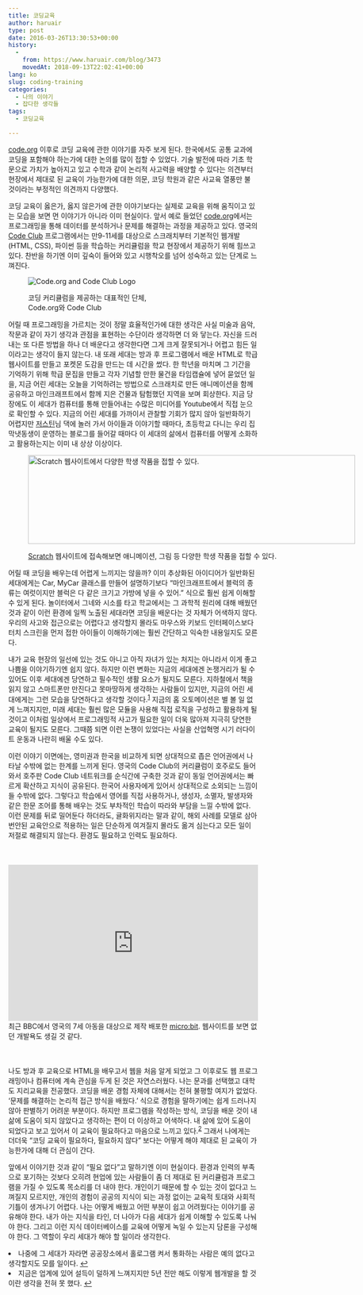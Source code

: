 ```yaml
---
title: 코딩교육
author: haruair
type: post
date: 2016-03-26T13:30:53+00:00
history:
  - 
    from: https://www.haruair.com/blog/3473
    movedAt: 2018-09-13T22:02:41+00:00
lang: ko
slug: coding-training
categories:
  - 나의 이야기
  - 잡다한 생각들
tags:
  - 코딩교육

---
```

[code.org][1] 이후로 코딩 교육에 관한 이야기를 자주 보게 된다. 한국에서도 공통 교과에 코딩을 포함해야 하는가에 대한 논의를 많이 접할 수 있었다. 기술 발전에 따라 기초 학문으로 가치가 높아지고 있고 수학과 같이 논리적 사고력을 배양할 수 있다는 의견부터 현장에서 제대로 된 교육이 가능한가에 대한 의문, 코딩 학원과 같은 사교육 열풍만 불 것이라는 부정적인 의견까지 다양했다.

코딩 교육이 옳은가, 옳지 않은가에 관한 이야기보다는 실제로 교육을 위해 움직이고 있는 모습을 보면 먼 이야기가 아니라 이미 현실이다. 앞서 예로 들었던 [code.org][1]에서는 프로그래밍을 통해 데이터를 분석하거나 문제를 해결하는 과정을 제공하고 있다. 영국의 [Code Club][2] 프로그램에서는 만9-11세를 대상으로 스크래치부터 기본적인 웹개발(HTML, CSS), 파이썬 등을 학습하는 커리큘럼을 학교 현장에서 제공하기 위해 힘쓰고 있다. 찬반을 하기엔 이미 깊숙이 들어와 있고 시행착오를 넘어 성숙하고 있는 단계로 느껴진다.<figure id="attachment_3482" style="width: 241px" class="wp-caption aligncenter">

<img data-attachment-id="3482" data-permalink="https://edykim.com/blog/3473/logos" data-orig-file="https://edykim.com/wp-content/uploads/2016/03/logos.png?fit=382%2C198&ssl=1" data-orig-size="382,198" data-comments-opened="1" data-image-meta="{&quot;aperture&quot;:&quot;0&quot;,&quot;credit&quot;:&quot;&quot;,&quot;camera&quot;:&quot;&quot;,&quot;caption&quot;:&quot;&quot;,&quot;created_timestamp&quot;:&quot;0&quot;,&quot;copyright&quot;:&quot;&quot;,&quot;focal_length&quot;:&quot;0&quot;,&quot;iso&quot;:&quot;0&quot;,&quot;shutter_speed&quot;:&quot;0&quot;,&quot;title&quot;:&quot;&quot;,&quot;orientation&quot;:&quot;0&quot;}" data-image-title="" data-image-description="" data-medium-file="https://edykim.com/wp-content/uploads/2016/03/logos.png?fit=300%2C155&ssl=1" data-large-file="https://edykim.com/wp-content/uploads/2016/03/logos.png?fit=382%2C198&ssl=1" src="https://edykim.com/wp-content/uploads/2016/03/logos.png?w=241" alt="Code.org and Code Club Logo" class="size-full wp-image-3482" data-recalc-dims="1" /><figcaption class="wp-caption-text">코딩 커리큘럼을 제공하는 대표적인 단체, Code.org와 Code Club</figcaption></figure> 

어릴 때 프로그래밍을 가르치는 것이 정말 효율적인가에 대한 생각은 사실 미술과 음악, 작문과 같이 자기 생각과 관점을 표현하는 수단이라 생각하면 더 와 닿는다. 자신을 드러내는 또 다른 방법을 하나 더 배운다고 생각한다면 그게 크게 잘못되거나 어렵고 힘든 일이라고는 생각이 들지 않는다. 내 또래 세대는 방과 후 프로그램에서 배운 HTML로 학급 웹사이트를 만들고 포켓몬 도감을 만드는 데 시간을 썼다. 한 학년을 마치며 그 기간을 기억하기 위해 학급 문집을 만들고 각자 기념할 만한 물건을 타임캡슐에 넣어 묻었던 일을, 지금 어린 세대는 오늘을 기억하려는 방법으로 스크래치로 만든 애니메이션을 함께 공유하고 마인크래프트에서 함께 지은 건물과 탐험했던 지역을 보며 회상한다. 지금 당장에도 이 세대가 컴퓨터를 통해 만들어내는 수많은 미디어를 Youtube에서 직접 눈으로 확인할 수 있다. 지금의 어린 세대를 가까이서 관찰할 기회가 많지 않아 일반화하기 어렵지만 [저스틴][3]님 댁에 놀러 가서 아이들과 이야기할 때마다, 초등학교 다니는 우리 집 막냇동생이 운영하는 블로그를 들어갈 때마다 이 세대의 삶에서 컴퓨터를 어떻게 소화하고 활용하는지는 이미 내 상상 이상이다.<figure id="attachment_3486" style="width: 1922px" class="wp-caption alignnone">

<img data-attachment-id="3486" data-permalink="https://edykim.com/blog/3473/scratch" data-orig-file="https://edykim.com/wp-content/uploads/2016/03/scratch.png?fit=1922%2C520&ssl=1" data-orig-size="1922,520" data-comments-opened="1" data-image-meta="{&quot;aperture&quot;:&quot;0&quot;,&quot;credit&quot;:&quot;&quot;,&quot;camera&quot;:&quot;&quot;,&quot;caption&quot;:&quot;&quot;,&quot;created_timestamp&quot;:&quot;0&quot;,&quot;copyright&quot;:&quot;&quot;,&quot;focal_length&quot;:&quot;0&quot;,&quot;iso&quot;:&quot;0&quot;,&quot;shutter_speed&quot;:&quot;0&quot;,&quot;title&quot;:&quot;&quot;,&quot;orientation&quot;:&quot;0&quot;}" data-image-title="" data-image-description="" data-medium-file="https://edykim.com/wp-content/uploads/2016/03/scratch.png?fit=300%2C81&ssl=1" data-large-file="https://edykim.com/wp-content/uploads/2016/03/scratch.png?fit=660%2C179&ssl=1" src="https://edykim.com/wp-content/uploads/2016/03/scratch.png?resize=660%2C179" alt="Scratch 웹사이트에서 다양한 학생 작품을 접할 수 있다." width="660" height="179" class="size-full wp-image-3486" data-recalc-dims="1" /><figcaption class="wp-caption-text"><a href="https://scratch.mit.edu/" target="_blank">Scratch</a> 웹사이트에 접속해보면 애니메이션, 그림 등 다양한 학생 작품을 접할 수 있다.</figcaption></figure> 

어릴 때 코딩을 배우는데 어렵게 느끼지는 않을까? 이미 추상화된 아이디어가 일반화된 세대에게는 Car, MyCar 클래스를 만들어 설명하기보다 &#8220;마인크래프트에서 블럭의 종류는 여럿이지만 블럭은 다 같은 크기고 가방에 넣을 수 있어.&#8221; 식으로 훨씬 쉽게 이해할 수 있게 된다. 놀이터에서 그네와 시소를 타고 학교에서는 그 과학적 원리에 대해 배웠던 것과 같이 이런 환경에 일찍 노출된 세대라면 코딩을 배운다는 것 자체가 어색하지 않다. 우리의 사고와 접근으로는 어렵다고 생각할지 몰라도 마우스와 키보드 인터페이스보다 터치 스크린을 먼저 접한 아이들이 이해하기에는 훨씬 간단하고 익숙한 내용일지도 모른다.

내가 교육 현장의 일선에 있는 것도 아니고 아직 자녀가 있는 처지는 아니라서 이게 좋고 나쁨을 이야기하기엔 쉽지 않다. 하지만 이런 변화는 지금의 세대에겐 논쟁거리가 될 수 있어도 이후 세대에겐 당연하고 필수적인 생활 요소가 될지도 모른다. 지하철에서 책을 읽지 않고 스마트폰만 만진다고 못마땅하게 생각하는 사람들이 있지만, 지금의 어린 세대에게는 그런 모습을 당연하다고 생각할 것이다.<sup id="fnref-3473-1"><a href="#fn-3473-1">1</a></sup> 지금의 홈 오토메이션은 별 볼 일 없게 느껴지지만, 미래 세대는 훨씬 많은 모듈을 사용해 직접 로직을 구성하고 활용하게 될 것이고 이처럼 일상에서 프로그래밍적 사고가 필요한 일이 더욱 많아져 지극히 당연한 교육이 될지도 모른다. 그때쯤 되면 이런 논쟁이 있었다는 사실을 산업혁명 시기 러다이트 운동과 나란히 배울 수도 있다.

이런 이야기 이면에는, 영미권과 한국을 비교하게 되면 상대적으로 좁은 언어권에서 나타날 수밖에 없는 한계를 느끼게 된다. 영국의 Code Club의 커리큘럼이 호주로도 들어와서 호주판 Code Club 네트워크를 순식간에 구축한 것과 같이 동일 언어권에서는 빠르게 확산하고 지식이 공유된다. 한국어 사용자에게 있어서 상대적으로 소외되는 느낌이 들 수밖에 없다. 그렇다고 학습에서 영어를 직접 사용하거나, 생성자, 소멸자, 발생자와 같은 한문 조어를 통해 배우는 것도 부차적인 학습이 따라와 부담을 느낄 수밖에 없다. 이런 문제를 뒤로 밀어둔다 하더라도, 귤화위지라는 말과 같이, 해외 사례를 모델로 삼아 번안된 교육안으로 적용하는 일은 단순하게 여겨질지 몰라도 옮겨 심는다고 모든 일이 저절로 해결되지 않는다. 환경도 필요하고 인력도 필요하다.<figure id="attachment_3487" class="wp-caption alignnone" style="margin:50px auto;"> 

<iframe style="width:100%;" height="315" src="https://www.youtube.com/embed/Wuza5WXiMkc?rel=0" frameborder="0" allowfullscreen></iframe><figcaption class="wp-caption-text">최근 BBC에서 영국의 7세 아동을 대상으로 제작 배포한 <a href="https://www.microbit.co.uk/" target="_blank">micro:bit</a>. 웹사이트를 보면 없던 개발욕도 생길 것 같다.</figcaption></figure> 

나도 방과 후 교육으로 HTML을 배우고서 웹을 처음 알게 되었고 그 이후로도 웹 프로그래밍이나 컴퓨터에 계속 관심을 두게 된 것은 자연스러웠다. 나는 문과를 선택했고 대학도 지리교육을 전공했다. 코딩을 배운 경험 자체에 대해서는 전혀 불평할 여지가 없었다. &#8216;문제를 해결하는 논리적 접근 방식을 배웠다.&#8217; 식으로 경험을 말하기에는 쉽게 드러나지 않아 판별하기 어려운 부분이다. 하지만 프로그램을 작성하는 방식, 코딩을 배운 것이 내 삶에 도움이 되지 않았다고 생각하는 편이 더 이상하고 어색하다. 내 삶에 있어 도움이 되었다고 보고 있어서 이 교육이 필요하다고 마음으로 느끼고 있다.<sup id="fnref-3473-2"><a href="#fn-3473-2">2</a></sup> 그래서 나에게는 더더욱 &#8220;코딩 교육이 필요하다, 필요하지 않다&#8221; 보다는 어떻게 해야 제대로 된 교육이 가능한가에 대해 더 관심이 간다.

앞에서 이야기한 것과 같이 &#8220;필요 없다&#8221;고 말하기엔 이미 현실이다. 환경과 인력의 부족으로 포기하는 것보다 오히려 현업에 있는 사람들이 좀 더 제대로 된 커리큘럼과 프로그램을 가질 수 있도록 목소리를 더 내야 한다. 개인이기 때문에 할 수 있는 것이 없다고 느껴질지 모르지만, 개인의 경험이 공공의 지식이 되는 과정 없이는 교육적 토대와 사회적 기틀이 생겨나기 어렵다. 나는 어떻게 배웠고 어떤 부분이 쉽고 어려웠다는 이야기를 공유해야 한다. 내가 아는 지식을 타인, 더 나아가 다음 세대가 쉽게 이해할 수 있도록 나눠야 한다. 그리고 이런 지식 데이터베이스를 교육에 어떻게 녹일 수 있는지 담론을 구성해야 한다. 그 역할이 우리 세대가 해야 할 일이라 생각한다.

<li id="fn-3473-1">
  나중에 그 세대가 자라면 공공장소에서 홀로그램 켜서 통화하는 사람은 예의 없다고 생각할지도 모를 일이다.&#160;<a href="#fnref-3473-1">&#8617;</a>
</li>
<li id="fn-3473-2">
  지금은 업계에 있어 설득이 덜하게 느껴지지만 5년 전만 해도 이렇게 웹개발을 할 것이란 생각을 전혀 못 했다.&#160;<a href="#fnref-3473-2">&#8617;</a> </fn></footnotes>

 [1]: http://code.org
 [2]: https://www.codeclub.org.uk/
 [3]: https://twitter.com/justinchronicle
